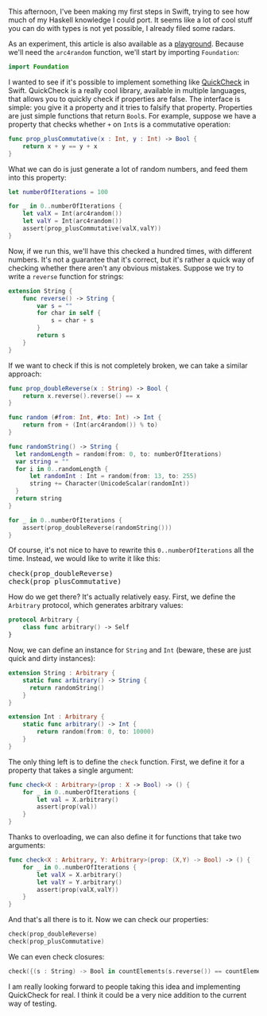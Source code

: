 This afternoon, I've been making my first steps in Swift, trying to see how much of my Haskell knowledge I could port. It seems like a lot of cool stuff you can do with types is not yet possible, I already filed some radars. 

As an experiment, this article is also available as a [playground](TODO). Because we'll need the `arc4random` function, we'll start by importing `Foundation`:

```swift
import Foundation
```

I wanted to see if it's possible to implement something like [QuickCheck](http://hackage.haskell.org/package/QuickCheck) in Swift. QuickCheck is a really cool library, available in multiple languages, that allows you to quickly check if properties are false. The interface is simple: you give it a property and it tries to falsify that property. Properties are just simple functions that return `Bool`s. For example, suppose we have a property that checks whether `+` on `Int`s is a commutative operation:

```swift
func prop_plusCommutative(x : Int, y : Int) -> Bool {
    return x + y == y + x
}
```

What we can do is just generate a lot of random numbers, and feed them into this property:

```swift
let numberOfIterations = 100 

for _ in 0..numberOfIterations {
    let valX = Int(arc4random())
    let valY = Int(arc4random())
    assert(prop_plusCommutative(valX,valY))
}
```

Now, if we run this, we'll have this checked a hundred times, with different numbers. It's not a guarantee that it's correct, but it's rather a quick way of checking whether there aren't any obvious mistakes. Suppose we try to write a `reverse` function for strings:



```swift
extension String {
    func reverse() -> String {
        var s = ""
        for char in self {
            s = char + s
        }
        return s
    }
}
```

If we want to check if this is not completely broken, we can take a similar approach:

```swift
func prop_doubleReverse(x : String) -> Bool {
    return x.reverse().reverse() == x
}

func random (#from: Int, #to: Int) -> Int {
    return from + (Int(arc4random()) % to)
}

func randomString() -> String {
  let randomLength = random(from: 0, to: numberOfIterations)
  var string = ""
  for i in 0..randomLength {
      let randomInt : Int = random(from: 13, to: 255)
      string += Character(UnicodeScalar(randomInt))
  }
  return string
}

for _ in 0..numberOfIterations {
    assert(prop_doubleReverse(randomString()))
}
```

Of course, it's not nice to have to rewrite this `0..numberOfIterations` all the time. Instead, we would like to write it like this:

<pre>
check(prop_doubleReverse)
check(prop_plusCommutative)
</pre>

How do we get there? It's actually relatively easy. First, we define the `Arbitrary` protocol, which generates arbitrary values:

```swift
protocol Arbitrary {
    class func arbitrary() -> Self
}
```

Now, we can define an instance for `String` and `Int` (beware, these are just quick and dirty instances):

```swift
extension String : Arbitrary {
    static func arbitrary() -> String {
      return randomString()
    }
}

extension Int : Arbitrary {
    static func arbitrary() -> Int {
        return random(from: 0, to: 10000)
    }
}
```

The only thing left is to define the `check` function. First, we define it for a property that takes a single argument:

```swift
func check<X : Arbitrary>(prop : X -> Bool) -> () {
    for _ in 0..numberOfIterations {
        let val = X.arbitrary()
        assert(prop(val))
    }
}

```

Thanks to overloading, we can also define it for functions that take two arguments:

```swift
func check<X : Arbitrary, Y: Arbitrary>(prop: (X,Y) -> Bool) -> () {
    for _ in 0..numberOfIterations {
        let valX = X.arbitrary()
        let valY = Y.arbitrary()
        assert(prop(valX,valY))
    }
}
```

And that's all there is to it. Now we can check our properties:

```swift
check(prop_doubleReverse)
check(prop_plusCommutative)
```

We can even check closures:

```swift
check({(s : String) -> Bool in countElements(s.reverse()) == countElements(s)})
```

I am really looking forward to people taking this idea and implementing QuickCheck for real. I think it could be a very nice addition to the current way of testing.
